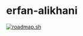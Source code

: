 # erfan-alikhani
[![roadmap.sh](https://roadmap.sh/card/wide/6484d65bde19fdafabf19acb?variant=dark&roadmaps=aspnet-core%2C66a0adf0da00e39c4900635c%2C66a0ade5da00e39c49006136%2Cdatastructures-and-algorithms)](https://roadmap.sh)
